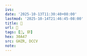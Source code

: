 ```yaml
---
ivs:
date: '2025-10-13T11:30:40+08:00'
lastmod: '2025-10-14T21:46:45-08:00'
title: 󰦮
url: 󰦮
tags: [𰩇, 窌]
hex: 30A47
src: GHZR, DCCV
note:
---
```

